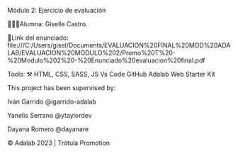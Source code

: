 Módulo 2: Ejercicio de evaluación 

👩🏻‍💻Alumna: Giselle Castro.

💫Link del enunciado: file:///C:/Users/gisel/Documents/EVALUACION%20FINAL%20MOD%20ADALAB/EVALUACION%20MODULO%202/Promo%20T%20-%20Modulo%202%20-%20Enunciado%20evaluacion%20final.pdf

Tools: ⚒️
HTML, CSS, SASS, JS
Vs Code
GitHub
Adalab Web Starter Kit


This project has been supervised by:

Iván Garrido @igarrido-adalab

Yanelis Serrano @ytaylordev

Dayana Romero @dayanare

© Adalab 2023 | Trótula Promotion
